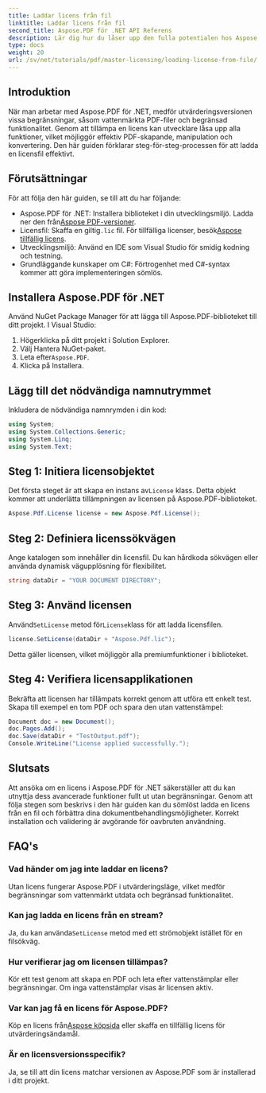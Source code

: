 ```yaml
---
title: Laddar licens från fil
linktitle: Laddar licens från fil
second_title: Aspose.PDF för .NET API Referens
description: Lär dig hur du låser upp den fulla potentialen hos Aspose.PDF för .NET med vår steg-för-steg-guide om hur du laddar en licens från en fil.
type: docs
weight: 20
url: /sv/net/tutorials/pdf/master-licensing/loading-license-from-file/
---
```

## Introduktion  

När man arbetar med Aspose.PDF för .NET, medför utvärderingsversionen vissa begränsningar, såsom vattenmärkta PDF-filer och begränsad funktionalitet. Genom att tillämpa en licens kan utvecklare låsa upp alla funktioner, vilket möjliggör effektiv PDF-skapande, manipulation och konvertering. Den här guiden förklarar steg-för-steg-processen för att ladda en licensfil effektivt.  

## Förutsättningar  

För att följa den här guiden, se till att du har följande:  

- Aspose.PDF för .NET: Installera biblioteket i din utvecklingsmiljö. Ladda ner den från[Aspose PDF-versioner](https://releases.aspose.com/pdf/net/).  
-  Licensfil: Skaffa en giltig`.lic` fil. För tillfälliga licenser, besök[Aspose tillfällig licens](https://purchase.aspose.com/temporary-license/).  
- Utvecklingsmiljö: Använd en IDE som Visual Studio för smidig kodning och testning.  
- Grundläggande kunskaper om C#: Förtrogenhet med C#-syntax kommer att göra implementeringen sömlös.  

## Installera Aspose.PDF för .NET  
Använd NuGet Package Manager för att lägga till Aspose.PDF-biblioteket till ditt projekt. I Visual Studio:  
1. Högerklicka på ditt projekt i Solution Explorer.  
2. Välj Hantera NuGet-paket.  
3.  Leta efter`Aspose.PDF`.  
4. Klicka på Installera.  

## Lägg till det nödvändiga namnutrymmet  
Inkludera de nödvändiga namnrymden i din kod:  

```csharp
using System;
using System.Collections.Generic;
using System.Linq;
using System.Text;
```  

## Steg 1: Initiera licensobjektet  

 Det första steget är att skapa en instans av`License` klass. Detta objekt kommer att underlätta tillämpningen av licensen på Aspose.PDF-biblioteket.  

```csharp
Aspose.Pdf.License license = new Aspose.Pdf.License();
```  

## Steg 2: Definiera licenssökvägen  

Ange katalogen som innehåller din licensfil. Du kan hårdkoda sökvägen eller använda dynamisk vägupplösning för flexibilitet.  

```csharp
string dataDir = "YOUR DOCUMENT DIRECTORY";
```  

## Steg 3: Använd licensen  

 Använd`SetLicense` metod för`License`klass för att ladda licensfilen.  

```csharp
license.SetLicense(dataDir + "Aspose.Pdf.lic");
```  

Detta gäller licensen, vilket möjliggör alla premiumfunktioner i biblioteket.  

## Steg 4: Verifiera licensapplikationen  

Bekräfta att licensen har tillämpats korrekt genom att utföra ett enkelt test. Skapa till exempel en tom PDF och spara den utan vattenstämpel:  

```csharp
Document doc = new Document();
doc.Pages.Add();
doc.Save(dataDir + "TestOutput.pdf");
Console.WriteLine("License applied successfully.");
```  

## Slutsats  

Att ansöka om en licens i Aspose.PDF för .NET säkerställer att du kan utnyttja dess avancerade funktioner fullt ut utan begränsningar. Genom att följa stegen som beskrivs i den här guiden kan du sömlöst ladda en licens från en fil och förbättra dina dokumentbehandlingsmöjligheter. Korrekt installation och validering är avgörande för oavbruten användning.  

## FAQ's  

### Vad händer om jag inte laddar en licens?  
Utan licens fungerar Aspose.PDF i utvärderingsläge, vilket medför begränsningar som vattenmärkt utdata och begränsad funktionalitet.  

### Kan jag ladda en licens från en stream?  
 Ja, du kan använda`SetLicense` metod med ett strömobjekt istället för en filsökväg.  

### Hur verifierar jag om licensen tillämpas?  
Kör ett test genom att skapa en PDF och leta efter vattenstämplar eller begränsningar. Om inga vattenstämplar visas är licensen aktiv.  

### Var kan jag få en licens för Aspose.PDF?  
 Köp en licens från[Aspose köpsida](https://purchase.aspose.com/buy) eller skaffa en tillfällig licens för utvärderingsändamål.  

### Är en licensversionsspecifik?  
Ja, se till att din licens matchar versionen av Aspose.PDF som är installerad i ditt projekt.  